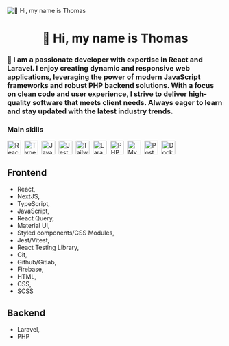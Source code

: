 ![👋 Hi, my name is Thomas](https://github.com/user-attachments/assets/4ad4243a-8be4-4854-89c4-1709fd93de78)



<div id="toc">
  <ul align="center" style="list-style: none">
    <summary>
      <h1>
        👋 Hi, my name is Thomas
      </h1>
    </summary>
  </ul>
</div>

 **<h3 align="left">🚀 I am a passionate developer with expertise in React and Laravel. I enjoy creating dynamic and responsive web applications, leveraging the power of modern JavaScript frameworks and robust PHP backend solutions. With a focus on clean code and user experience, I strive to deliver high-quality software that meets client needs. Always eager to learn and stay updated with the latest industry trends.</h3>**

 **<h3 align="left">Main skills</h3>**

<div style="display: flex; flex-wrap: wrap; gap: 4px; justify-content: left;"><img src="https://img.shields.io/badge/React-20232A?logo=react&logoColor=61DAFB" height="32" alt="React" style="margin-right: 4px"> <img src="https://img.shields.io/badge/TypeScript-3178C6?logo=typescript&logoColor=white" height="32" alt="TypeScript" style="margin-right: 4px"> <img src="https://img.shields.io/badge/JavaScript-F7DF1C?logo=javascript&logoColor=white" height="32" alt="JavaScript" style="margin-right: 4px"> <img src="https://img.shields.io/badge/Jest-C21325?logo=jest&logoColor=white" height="32" alt="Jest" style="margin-right: 4px"> <img src="https://img.shields.io/badge/Tailwind_CSS-38B2AC?logo=tailwind-css&logoColor=white" height="32" alt="Tailwind CSS" style="margin-right: 4px"> <img src="https://img.shields.io/badge/Laravel-F05032?logo=laravel&logoColor=white" height="32" alt="Laravel" style="margin-right: 4px"> <img src="https://img.shields.io/badge/PHP-777BB4?logo=php&logoColor=white" height="32" alt="PHP" style="margin-right: 4px"> <img src="https://img.shields.io/badge/MySQL-4479A1?logo=mysql&logoColor=white" height="32" alt="MySQL" style="margin-right: 4px"> <img src="https://img.shields.io/badge/PostgreSQL-316192?logo=postgresql&logoColor=white" height="32" alt="PostgreSQL" style="margin-right: 4px"> <img src="https://img.shields.io/badge/Docker-2496ED?logo=docker&logoColor=white" height="32" alt="Docker" style="margin-right: 4px"></div>

## Frontend

- React,
- NextJS,
- TypeScript,
- JavaScript,
- React Query,
- Material UI,
- Styled components/CSS Modules,
- Jest/Vitest,
- React Testing Library,
- Git,
- Github/Gitlab,
- Firebase,
- HTML,
- CSS,
- SCSS

## Backend

- Laravel,
- PHP
